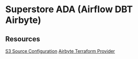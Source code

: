 # Superstore ADA (Airflow DBT Airbyte)


## Resources

[S3 Source Configuration](https://docs.airbyte.com/integrations/sources/s3)
[Airbyte Terraform Provider](https://reference.airbyte.com/reference/using-the-terraform-provider#3-create-a-source)